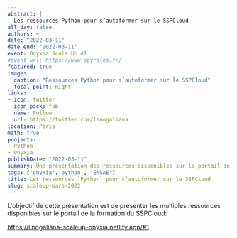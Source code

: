 ```yaml
---
abstract: |
  Les ressources Python pour s’autoformer sur le SSPCloud
all_day: false
authors: ~
date: "2022-03-11"
date_end: "2022-03-11"
event: Onyxia Scale Up #1
#event_url: https://www.spyrales.fr/
featured: true
image:
  caption: "Ressources Python pour s’autoformer sur le SSPCloud"
  focal_point: Right
links:
- icon: twitter
  icon_pack: fab
  name: Follow
  url: https://twitter.com/linogaliana
location: Paris
math: true
projects:
- Python
- Onyxia
publishDate: "2022-03-11"
summary: Une présentation des ressources disponibles sur le portail de la formation du SSPCloud pour s'autoformer en Python, notamment les notebooks du cours que je donne à l'ENSAE. 
tags: ['onyxia','python', "ENSAE"]
title: Les ressources `Python` pour s’autoformer sur le SSPCloud
slug: scaleup-mars-2022
---
```


L'objectif de cette présentation est de présenter
les multiples ressources disponibles sur le portail de la 
formation du SSPCloud:

https://linogaliana-scaleup-onyxia.netlify.app/#1


<!-----------
url_code: ""
url_pdf: ""
url_slides: ""
url_video: ""

{{% alert note %}}
Click on the **Slides** button above to view the built-in slides feature.
{{% /alert %}}

Slides can be added in a few ways:

- **Create** slides using Academic's [*Slides*](https://sourcethemes.com/academic/docs/managing-content/#create-slides) feature and link using `slides` parameter in the front matter of the talk file
- **Upload** an existing slide deck to `static/` and link using `url_slides` parameter in the front matter of the talk file
- **Embed** your slides (e.g. Google Slides) or presentation video on this page using [shortcodes](https://sourcethemes.com/academic/docs/writing-markdown-latex/).

Further talk details can easily be added to this page using *Markdown* and $\rm \LaTeX$ math code.
--------------->

